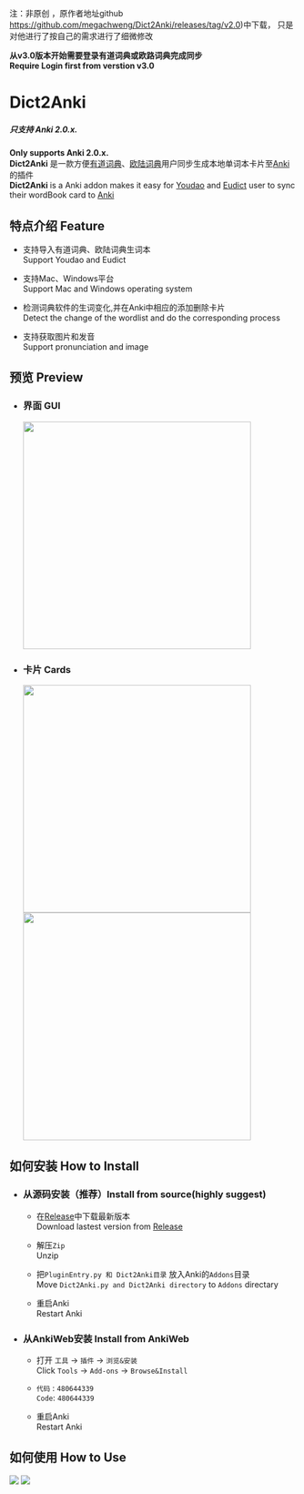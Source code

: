 注：非原创 ，原作者地址github https://github.com/megachweng/Dict2Anki/releases/tag/v2.0)中下载，
只是对他进行了按自己的需求进行了细微修改

**从v3.0版本开始需要登录有道词典或欧路词典完成同步**  
**Require Login first from verstion v3.0**
# Dict2Anki
##### **只支持 Anki 2.0.x.**  
**Only supports Anki 2.0.x.**    
**Dict2Anki** 是一款方便[有道词典](http://cidian.youdao.com/multi.html)、[欧陆词典](https://www.eudic.net/)用户同步生成本地单词本卡片至[Anki](https://apps.ankiweb.net/#download)的插件  
**Dict2Anki** is a Anki addon makes it easy for [Youdao](http://cidian.youdao.com/multi.html) and [Eudict](https://www.eudic.net/) user to sync their wordBook card to [Anki](https://apps.ankiweb.net/#download)

## 特点介绍 Feature
- 支持导入有道词典、欧陆词典生词本  
  Support Youdao and Eudict 

- 支持Mac、Windows平台  
  Support Mac and Windows operating system

- 检测词典软件的生词变化,并在Anki中相应的添加删除卡片  
  Detect the change of the wordlist and do the corresponding process  

- 支持获取图片和发音  
  Support pronunciation and image 

## 预览 Preview
- ### 界面 GUI
  <img src = "https://raw.githubusercontent.com/megachweng/Dict2Anki/master/screenshots/GUI.PNG" width=400>

- ### 卡片 Cards
  <span><img src = "https://raw.githubusercontent.com/megachweng/Dict2Anki/master/screenshots/card-front.png" width=400></span>
  <span><img src = "https://raw.githubusercontent.com/megachweng/Dict2Anki/master/screenshots/card-back.png" width=400></span>
## 如何安装 How to Install
- ### 从源码安装（推荐）Install from source(highly suggest)
    - 在[Release](https://github.com/megachweng/Dict2Anki/releases/tag/v2.0)中下载最新版本  
      Download lastest version from [Release](https://github.com/megachweng/Dict2Anki/releases/tag/v2.0)  

    - 解压`Zip`    
      Unzip

    - 把`PluginEntry.py 和 Dict2Anki目录` 放入Anki的`Addons`目录  
      Move `Dict2Anki.py and Dict2Anki directory` to `Addons` directary

    - 重启Anki  
      Restart Anki 

- ### 从AnkiWeb安装 Install from AnkiWeb
    - 打开 `工具` -> `插件` -> `浏览&安装`  
    Click `Tools` -> `Add-ons` -> `Browse&Install` 

    - `代码` : `480644339`  
    `Code`: `480644339`

    - 重启Anki  
    Restart Anki 
## 如何使用 How to Use
<span><img src = "https://raw.githubusercontent.com/megachweng/Dict2Anki/master/screenshots/firstsync.gif" ></span>
<span><img src = "https://raw.githubusercontent.com/megachweng/Dict2Anki/master/screenshots/secondsync.gif" ></span>

